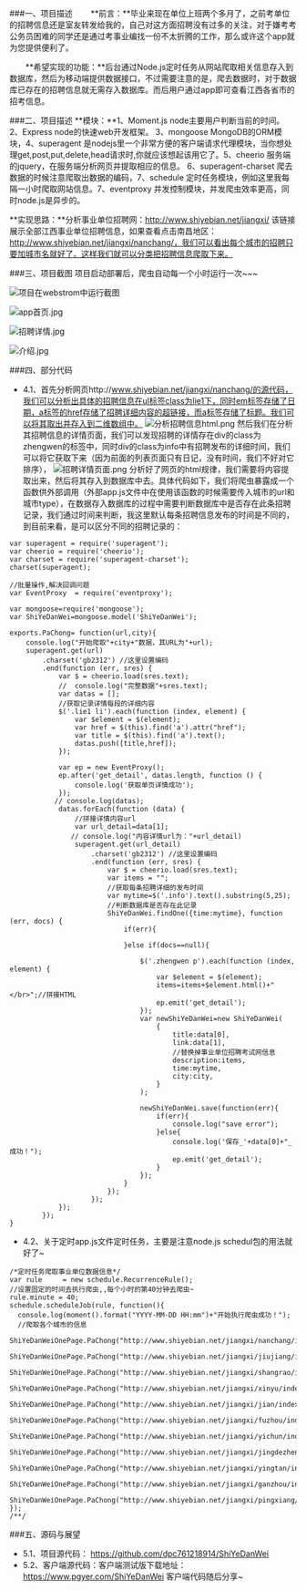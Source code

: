 ###一、项目描述
  **前言：**毕业来现在单位上班两个多月了，之前考单位的招聘信息还是室友转发给我的，自己对这方面招聘没有过多的关注，对于嫌考考公务员困难的同学还是通过考事业编找一份不太折腾的工作，那么或许这个app就为您提供便利了。

  **希望实现的功能：**后台通过Node.js定时任务从网站爬取相关信息存入到数据库，然后为移动端提供数据接口，不过需要注意的是，爬去数据时，对于数据库已存在的招聘信息就无需存入数据库。而后用户通过app即可查看江西各省市的招考信息。

###二、项目描述
**模块：**1、Moment.js node主要用户判断当前的时间。   2、Express node的快速web开发框架。  3、mongoose MongoDB的ORM模块，4、superagent  是nodejs里一个非常方便的客户端请求代理模块，当你想处理get,post,put,delete,head请求时,你就应该想起该用它了。5、cheerio 服务端的jquery，在服务端分析网页并提取相应的信息。 6、superagent-charset 爬去数据的时候注意爬取出数据的编码，7、schedule 定时任务模块，例如这里我每隔一小时爬取网站信息。7、eventproxy 并发控制模块，并发爬虫效率更高，同时node.js是异步的。

**实现思路：**分析事业单位招聘网：http://www.shiyebian.net/jiangxi/ 该链接展示全部江西事业单位招聘信息，如果查看点击南昌地区：http://www.shiyebian.net/jiangxi/nanchang/，我们可以看出每个城市的招聘只要加城市名就好了。这样我们就可以分类把招聘信息爬取下来。

###三、项目截图
项目启动部署后，爬虫自动每一个小时运行一次~~~

![项目在webstrom中运行截图](http://upload-images.jianshu.io/upload_images/2227968-634264ad1df87fd7.png?imageMogr2/auto-orient/strip%7CimageView2/2/w/1240)



![app首页.jpg](http://upload-images.jianshu.io/upload_images/2227968-396bcb4c1e0a4d64.jpg?imageMogr2/auto-orient/strip%7CimageView2/2/w/1240)

![招聘详情.jpg](http://upload-images.jianshu.io/upload_images/2227968-dcc2735914d95ec9.jpg?imageMogr2/auto-orient/strip%7CimageView2/2/w/1240)

![介绍.jpg](http://upload-images.jianshu.io/upload_images/2227968-67f351286bc85b52.jpg?imageMogr2/auto-orient/strip%7CimageView2/2/w/1240)



###四、部分代码
- 4.1、首先分析网页http://www.shiyebian.net/jiangxi/nanchang/的源代码，我们可以分析出具体的招聘信息在ul标签class为lie1下，同时em标签存储了日期，a标签的href存储了招聘详细内容的超链接，而a标签存储了标题。我们可以将其取出并存入到二维数组中。
![分析招聘信息html.png](http://upload-images.jianshu.io/upload_images/2227968-e247d24165e1377c.png?imageMogr2/auto-orient/strip%7CimageView2/2/w/1240)
然后我们在分析其招聘信息的详情页面，我们可以发现招聘的详情存在div的class为zhengwen的标签中，同时div的class为info中有招聘发布的详细时间，我们可以将它获取下来（因为前面的列表页面只有日记，没有时间，我们不好对它排序），
![招聘详情页面.png](http://upload-images.jianshu.io/upload_images/2227968-de6a7e1a4e9a081d.png?imageMogr2/auto-orient/strip%7CimageView2/2/w/1240)
分析好了网页的html规律，我们需要将内容提取出来，然后将其存入到数据库中去。具体代码如下，我们将爬虫暴露成一个函数供外部调用（外部app.js文件中在使用该函数的时候需要传入城市的url和城市type），在数据存入数据库的过程中需要判断数据库中是否存在此条招聘记录，我们通过时间来判断，我这里默认每条招聘信息发布的时间是不同的，到目前来看，是可以区分不同的招聘记录的：
```
var superagent = require('superagent');
var cheerio = require('cheerio');
var charset = require('superagent-charset');
charset(superagent);

//批量操作,解决回调问题
var EventProxy  = require('eventproxy');

var mongoose=require('mongoose');
var ShiYeDanWei=mongoose.model('ShiYeDanWei');

exports.PaChong= function(url,city){
    console.log("开始爬取"+city+"数据，其URL为"+url);
    superagent.get(url)
        .charset('gb2312') //这里设置编码
        .end(function (err, sres) {
            var $ = cheerio.load(sres.text);
            //  console.log("完整数据"+sres.text);
            var datas = [];
            //获取记录详情每段的详细内容
            $('.lie1 li').each(function (index, element) {
                var $element = $(element);
                var href = $(this).find('a').attr("href");
                var title = $(this).find('a').text();
                datas.push([title,href]);
            });

            var ep = new EventProxy();
            ep.after('get_detail', datas.length, function () {
                console.log('获取单页详情成功');
            });
           // console.log(datas);
            datas.forEach(function (data) {
                //拼接详情内容url
                var url_detail=data[1];
               // console.log("内容详情url为："+url_detail)
                superagent.get(url_detail)
                    .charset('gb2312') //这里设置编码
                    .end(function (err, sres) {
                        var $ = cheerio.load(sres.text);
                        var items = "";
                        //获取每条招聘详细的发布时间
                        var mytime=$('.info').text().substring(5,25);
                        //判断数据库是否存在此记录
                        ShiYeDanWei.findOne({time:mytime}, function (err, docs) {
                            if(err){

                            }else if(docs==null){

                                $('.zhengwen p').each(function (index, element) {
                                    var $element = $(element);
                                    items=items+$element.html()+"</br>";//拼接HTML
                                    ep.emit('get_detail');
                                });
                                var newShiYeDanWei=new ShiYeDanWei(
                                    {
                                        title:data[0],
                                        link:data[1],
                                        //替换掉事业单位招聘考试网信息
                                        description:items,
                                        time:mytime,
                                        city:city,
                                    }
                                );

                                newShiYeDanWei.save(function(err){
                                    if(err){
                                        console.log("save error");
                                    }else{
                                        console.log('保存_'+data[0]+"_成功！");
                                        ep.emit('get_detail');
                                    }
                                });
                            }
                        });
                    });
            });
        });
}

```
- 4.2、关于定时app.js文件定时任务，主要是注意node.js schedul包的用法就好了~

```
/*定时任务爬取事业单位数据信息*/
var rule     = new schedule.RecurrenceRule();
//设置固定的时间去执行爬虫,,每个小时的第40分钟去爬虫~
rule.minute = 40;
schedule.scheduleJob(rule, function(){
  console.log(moment().format("YYYY-MM-DD HH:mm")+"开始执行爬虫成功！");
  //爬取各个城市的信息
  ShiYeDanWeiOnePage.PaChong("http://www.shiyebian.net/jiangxi/nanchang/index.html","nanchang");
  ShiYeDanWeiOnePage.PaChong("http://www.shiyebian.net/jiangxi/jiujiang/index.html","jiujiang");
  ShiYeDanWeiOnePage.PaChong("http://www.shiyebian.net/jiangxi/shangrao/index.html","shangrao");
  ShiYeDanWeiOnePage.PaChong("http://www.shiyebian.net/jiangxi/xinyu/index.html","xinyu");
  ShiYeDanWeiOnePage.PaChong("http://www.shiyebian.net/jiangxi/jian/index.html","jian");
  ShiYeDanWeiOnePage.PaChong("http://www.shiyebian.net/jiangxi/fuzhou/index.html","fuzhou");
  ShiYeDanWeiOnePage.PaChong("http://www.shiyebian.net/jiangxi/yichun/index.html","yichun");
  ShiYeDanWeiOnePage.PaChong("http://www.shiyebian.net/jiangxi/jingdezhen/index.html","jingdezhen");
  ShiYeDanWeiOnePage.PaChong("http://www.shiyebian.net/jiangxi/yingtan/index.html","yingtan");
  ShiYeDanWeiOnePage.PaChong("http://www.shiyebian.net/jiangxi/ganzhou/index.html","ganzhou");
  ShiYeDanWeiOnePage.PaChong("http://www.shiyebian.net/jiangxi/pingxiang/index.html","pingxiang");
});
/**/
```

###五、源码与展望
- 5.1、项目源代码： https://github.com/dpc761218914/ShiYeDanWei
- 5.2、客户端源代码：客户端测试版下载地址：https://www.pgyer.com/ShiYeDanWei  客户端代码随后分享~